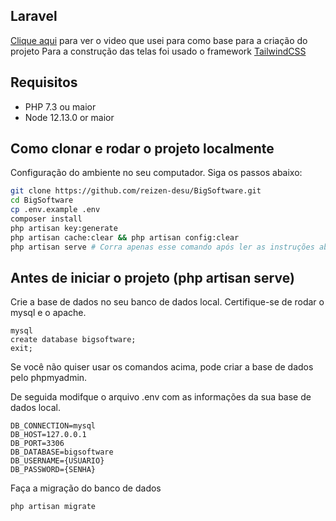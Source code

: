 ## Laravel

[Clique aqui](https://www.youtube.com/watch?v=HKJDLXsTr8A) para ver o video que usei para como base para a criação do projeto
Para a construção das telas foi usado o framework [TailwindCSS](https://tailwindcss.com/)

## Requisitos

-   PHP 7.3 ou maior
-   Node 12.13.0 or maior

## Como clonar e rodar o projeto localmente

Configuração do ambiente no seu computador. Siga os passos abaixo:

```bash
git clone https://github.com/reizen-desu/BigSoftware.git
cd BigSoftware
cp .env.example .env
composer install
php artisan key:generate
php artisan cache:clear && php artisan config:clear
php artisan serve # Corra apenas esse comando após ler as instruções abaixo
```

## Antes de iniciar o projeto (php artisan serve)

Crie a base de dados no seu banco de dados local. Certifique-se de rodar o mysql e o apache.

```
mysql
create database bigsoftware;
exit;
```

Se você não quiser usar os comandos acima, pode criar a base de dados pelo phpmyadmin.

De seguida modifque o arquivo .env com as informações da sua base de dados local.

```
DB_CONNECTION=mysql
DB_HOST=127.0.0.1
DB_PORT=3306
DB_DATABASE=bigsoftware
DB_USERNAME={USUARIO}
DB_PASSWORD={SENHA}
```

Faça a migração do banco de dados

```
php artisan migrate
```
